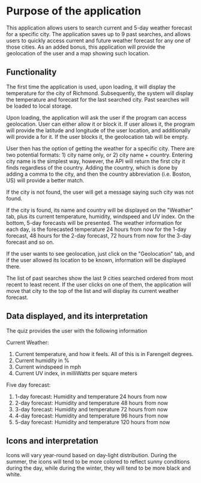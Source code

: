 ﻿# Purpose of the application

This application allows users to search current and 5-day weather forecast for a specific city.  The application saves up to 9 past searches, and allows users to quickly access current and future weather forecast for any one of those cities.  As an added bonus, this application will provide the geolocation of the user and a map showing such location.

## Functionality

The first time the application is used, upon loading, it will display the temperature for the city of Richmond.  Subsequently, the system will display the temperature and forecast for the last searched city.  Past searches will be loaded to local storage.

Upon loading, the application will ask the user if the program can access geolocation.  User can either allow it or block it.  If user allows it, the program will provide the latitude and longitude of the user location, and additionally will provide a for it.  If the user blocks it, the geolocation tab will be empty.

User then has the option of getting the weather for a specific city.  There are two potential formats:  1) city name only, or 2) city name + country.  Entering city name is the simplest way, however, the API will return the first city it finds regardless of the country.  Adding the country, which is done by adding a comma to the city, and then the country abbreviation (i.e. Boston, US) will provide a better match.

If the city is not found, the user will get a message saying such city was not found.

If the city is found, its name and country will be displayed on the "Weather" tab, plus its current temperature, humidity, windspeed and UV index.  On the bottom, 5-day forecasts will be presented.  The weather information for each day, is the forecasted temperature 24 hours from now for the 1-day forecast, 48 hours for the 2-day forecast, 72 hours from now for the 3-day forecast and so on.

If the user wants to see geolocation, just click on the "Geolocation" tab, and if the user allowed its location to be known, information will be displayed there.

The list of past searches show the last 9 cities searched ordered from most recent to least recent.  If the user clicks on one of them, the application will move that city to the top of the list and will display its current weather forecast.

##  Data displayed, and its interpretation

The quiz provides the user with the following information

Current Weather:
1) Current temperature, and how it feels.  All of this is in Farengeit degrees.
2) Current humidity in %
3) Current windspeed in mph
4) Current UV index, in milliWatts per square meters

Five day forecast:
1)  1-day forecast:  Humidity and temperature 24 hours from now
2)  2-day forecast:  Humidity and temperature 48 hours from now
3)  3-day forecast:  Humidity and temperature 72 hours from now
4)  4-day forecast:  Humidity and temperature 96 hours from now
5)  5-day forecast:  Humidity and temperature 120 hours from now

## Icons and interpretation

Icons will vary year-round based on day-light distribution.  During the summer, the icons will tend to be more colored to reflect sunny conditions during the day, while during the winter, they will tend to be more black and white.


